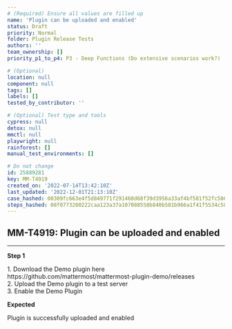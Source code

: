 ```yaml
---
# (Required) Ensure all values are filled up
name: 'Plugin can be uploaded and enabled'
status: Draft
priority: Normal
folder: Plugin Release Tests
authors: ''
team_ownership: []
priority_p1_to_p4: P3 - Deep Functions (Do extensive scenarios work?)

# (Optional)
location: null
component: null
tags: []
labels: []
tested_by_contributor: ''

# (Optional) Test type and tools
cypress: null
detox: null
mmctl: null
playwright: null
rainforest: []
manual_test_environments: []

# Do not change
id: 25889281
key: MM-T4919
created_on: '2022-07-14T13:42:10Z'
last_updated: '2022-12-01T21:13:10Z'
case_hashed: 00309fc663e4f5d849771f291460d68f39d3956a33af4bf581f52fc506425b57711ecf787e50bc9621fa734da6d8f870
steps_hashed: 08f0773280222caa123a37a107088558b840b581b966a1f41f5534c58cc2d7aeca7d1fb339085f26a8a88b307bf64768
---
```


<!-- (Auto-generated) Based on frontmatter's "key" and "name" -->

## MM-T4919: Plugin can be uploaded and enabled

---

**Step 1**

1\. Download the Demo plugin here https\://github.com/mattermost/mattermost-plugin-demo/releases\
2\. Upload the Demo plugin to a test server\
3\. Enable the Demo Plugin

**Expected**

Plugin is successfully uploaded and enabled
